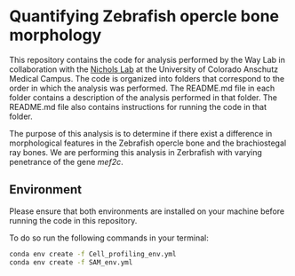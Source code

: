# Quantifying Zebrafish opercle bone morphology
This repository contains the code for analysis performed by the Way Lab in collaboration with the [Nichols Lab](https://www.nicholslab.org/) at the University of Colorado Anschutz Medical Campus.
The code is organized into folders that correspond to the order in which the analysis was performed.
The README.md file in each folder contains a description of the analysis performed in that folder.
The README.md file also contains instructions for running the code in that folder.


The purpose of this analysis is to determine if there exist a difference in morphological features in the Zebrafish opercle bone and the brachiostegal ray bones.
We are performing this analysis in Zerbrafish with varying penetrance of the gene *mef2c*.

## Environment
Please ensure that both environments are installed on your machine before running the code in this repository.

To do so run the following commands in your terminal:
```bash
conda env create -f Cell_profiling_env.yml
conda env create -f SAM_env.yml
```
